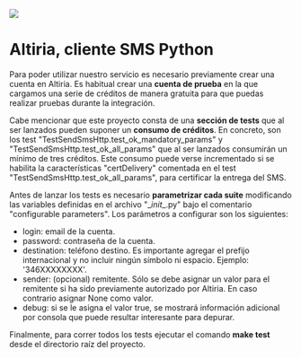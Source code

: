 ![](http://static.altiria.com/wp-content/themes/altiria/images/logo-altiria.png)


# Altiria, cliente SMS Python

Para poder utilizar nuestro servicio es necesario previamente crear una cuenta en Altiria. Es habitual crear una **cuenta de prueba** en la que cargamos una serie de créditos de manera gratuita para que puedas realizar pruebas durante la integración.

Cabe mencionar que este proyecto consta de una **sección de tests** que al ser lanzados pueden suponer un **consumo de créditos**. En concreto, son los test "TestSendSmsHttp.test_ok_mandatory_params" y "TestSendSmsHttp.test_ok_all_params" que al ser lanzados consumirán un mínimo de tres créditos. Este consumo puede verse incrementado si se habilita la características "certDelivery" comentada en el test "TestSendSmsHttp.test_ok_all_params", para certificar la entrega del SMS.

Antes de lanzar los tests es necesario **parametrizar cada suite** modificando las variables definidas en el archivo "\__init__.py" bajo el comentario "configurable parameters".
Los parámetros a configurar son los siguientes:
- login: email de la cuenta.
- password: contraseña de la cuenta.
- destination: teléfono destino. Es importante agregar el prefijo internacional y no incluir ningún símbolo ni espacio. Ejemplo: '346XXXXXXXX'.
- sender: (opcional) remitente. Sólo se debe asignar un valor para el remitente si ha sido previamente autorizado por Altiria. En caso contrario asignar None como valor.
- debug: si se le asigna el valor true, se mostrará información adicional por consola que puede resultar interesante para depurar.

Finalmente, para correr todos los tests ejecutar el comando **make test** desde el directorio raíz del proyecto.




